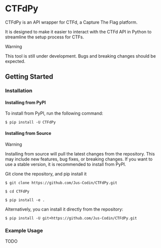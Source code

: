 # CTFdPy

CTFdPy is an API wrapper for CTFd, a Capture The Flag platform.

It is designed to make it easier to interact with the CTFd API in Python to streamline the setup process for CTFs.

> [!WARNING]
>  This tool is still under development. Bugs and breaking changes should be expected.

## Getting Started

### Installation 

#### Installing from PyPI

To install from PyPI, run the following command:

```console
$ pip install -U CTFdPy
```

#### Installing from Source

> [!WARNING]
> Installing from source will pull the latest changes from the repository. This may include new features, bug fixes, or breaking changes. If you want to use a stable version, it is recommended to install from PyPI.

Git clone the repository, and pip install it

```console
$ git clone https://github.com/Jus-Codin/CTFdPy.git

$ cd CTFdPy

$ pip install -e .
```

Alternatively, you can install it directly from the repository:

```console
$ pip install -U git+https://github.com/Jus-Codin/CTFdPy.git
```

### Example Usage
TODO